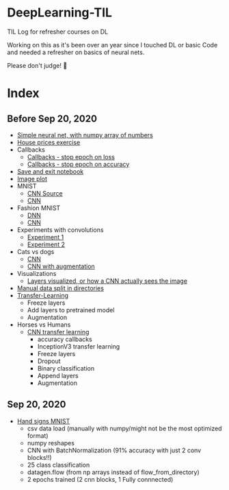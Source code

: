 # DeepLearning-TIL
TIL Log for refresher courses on DL

Working on this as it's been over an year since I touched DL or basic Code and needed a refresher on basics of neural nets.

Please don't judge! 🙈

# Index
## Before Sep 20, 2020
- [Simple neural net, with numpy array of numbers](/coursera-TFInPractiseSpecialization/intro-to-tf/Week_1/Week%201.ipynb)
- [House prices exercise](/coursera-TFInPractiseSpecialization/intro-to-tf/Week_1/Week_1_ex_1.ipynb)
- Callbacks
  - [Callbacks - stop epoch on loss](/coursera-TFInPractiseSpecialization/intro-to-tf/Week_2/Callbacks%20-%20Loss%20autostop.ipynb)
  - [Callbacks - stop epoch on accuracy](/coursera-TFInPractiseSpecialization/intro-to-tf/Week_2/Callbacks%20Accuracy.ipynb)
- [Save and exit notebook](/coursera-TFInPractiseSpecialization/intro-to-tf/Week_2/Exercise2-Question%20(1).ipynb)
- [Image plot](/coursera-TFInPractiseSpecialization/intro-to-tf/Week_2/Fashion%20MNIST.ipynb)
- MNIST
  - [CNN Source](/coursera-TFInPractiseSpecialization/intro-to-tf/Week_3/Course_1_Part_6_Lesson_2_Notebook.ipynb)
  - [CNN](/coursera-TFInPractiseSpecialization/intro-to-tf/Week_2/Mnist.ipynb)
- Fashion MNIST
  - [DNN](/coursera-TFInPractiseSpecialization/intro-to-tf/Week_2/Fashion%20MNIST.ipynb)
  - [CNN](/coursera-TFInPractiseSpecialization/intro-to-tf/Week_3/ConvNet%20Fashion%20MNIST.ipynb)
- Experiments with convolutions
  - [Experiment 1](/coursera-TFInPractiseSpecialization/intro-to-tf/Week_3/Convolutions%20and%20pooling%20experiments.ipynb)
  - [Experiment 2](/coursera-TFInPractiseSpecialization/intro-to-tf/Week_3/Course_1_Part_6_Lesson_3_Notebook.ipynb)
- Cats vs dogs
  - [CNN](/coursera-TFInPractiseSpecialization/cnn-in-tf/week-1/cats-vs-dogs.ipynb)
  - [CNN with augmentation](/coursera-TFInPractiseSpecialization/cnn-in-tf/week-2/cats-vs-dogs-augmented.ipynb)
- Visualizations
  - [Layers visualized, or how a CNN actually sees the image](/coursera-TFInPractiseSpecialization/cnn-in-tf/week-1/cats-vs-dogs.ipynb)
- [Manual data split in directories](/coursera-TFInPractiseSpecialization/cnn-in-tf/week-1/cats-v-dogs-manual-split-passed-submission.ipynb)
- [Transfer-Learning](/coursera-TFInPractiseSpecialization/cnn-in-tf/week-3/transfer-learning.ipynb)
  - Freeze layers
  - Add layers to pretrained model
  - Augmentation
- Horses vs Humans
  - [CNN transfer learning](/coursera-TFInPractiseSpecialization/cnn-in-tf/week-3/humans-vs-horses-submission.ipynb)
    - accuracy callbacks
    - InceptionV3 transfer learning
    - Freeze layers
    - Dropout
    - Binary classification
    - Append layers
    - Augmentation
 
 ## Sep 20, 2020
- [Hand signs MNIST](/coursera-TFInPractiseSpecialization/cnn-in-tf/week-4/week-4-final-problem-submission.ipynb)
  - csv data load (manually with numpy/might not be the most optimized format)
  - numpy reshapes
  - CNN with BatchNormalization (91% accuracy with just 2 conv blocks!!)
  - 25 class classification
  - datagen.flow (from np arrays instead of flow_from_directory)
  - 2 epochs trained (2 cnn blocks, 1 Fully connnected)
